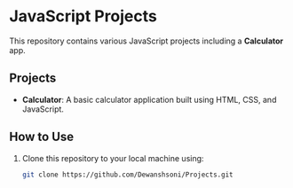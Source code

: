 # JavaScript Projects

This repository contains various JavaScript projects including a **Calculator** app.

## Projects

- **Calculator**: A basic calculator application built using HTML, CSS, and JavaScript.

## How to Use

1. Clone this repository to your local machine using:
   ```bash
   git clone https://github.com/Dewanshsoni/Projects.git
